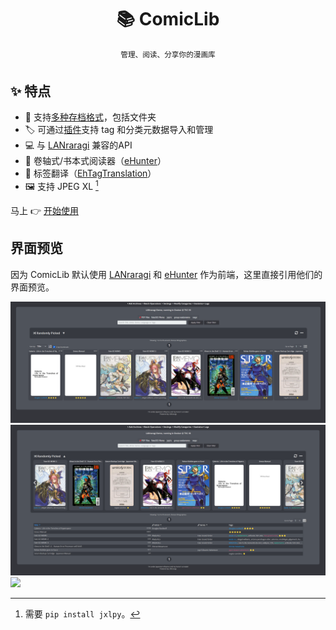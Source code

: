 <h1 align="center">📚 ComicLib</h1>
<p align="center"><sup>管理、阅读、分享你的漫画库</sup></p>

## ✨ 特点
- 📁 支持[多种存档格式](supported-formats.md)，包括文件夹
- 🏷️ 可通过[插件](scanner.md)支持 tag 和分类元数据导入和管理
- 💻 与 [LANraragi](https://github.com/Difegue/LANraragi) 兼容的API
- 📜 卷轴式/书本式阅读器（[eHunter](https://github.com/hanFengSan/eHunter)）
- 🔁 标签翻译（[EhTagTranslation](https://github.com/EhTagTranslation/Database)）
- 🖼️ 支持 JPEG XL [^1]

[^1]: 需要 `pip install jxlpy`。

马上 👉 [开始使用](getting-started.md)


## 界面预览
因为 ComicLib 默认使用 [LANraragi](https://github.com/Difegue/LANraragi) 和 [eHunter](https://github.com/hanFengSan/eHunter) 作为前端，这里直接引用他们的界面预览。

![](https://github.com/Difegue/LANraragi/raw/dev/tools/_screenshots/archive_thumb.png)
![](https://github.com/Difegue/LANraragi/raw/dev/tools/_screenshots/archive_list.png)
![](https://github.com/hanFengSan/eHunter/raw/master/github_image/github_preview_5_1.png?raw=true)
